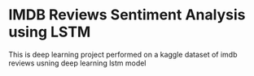 # IMDB Reviews Sentiment Analysis using LSTM
 This is deep learning project performed on a kaggle dataset of imdb reviews usning deep learning lstm model

